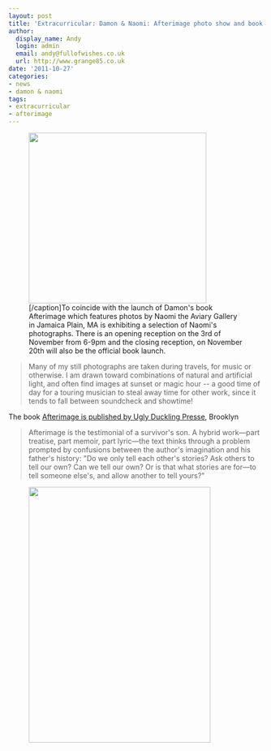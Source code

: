 ```yaml
---
layout: post
title: 'Extracurricular: Damon & Naomi: Afterimage photo show and book launch'
author:
  display_name: Andy
  login: admin
  email: andy@fullofwishes.co.uk
  url: http://www.grange85.co.uk
date: '2011-10-27'
categories:
- news
- damon & naomi
tags:
- extracurricular
- afterimage
---
```

<p><figure class="caption alignright" width="350" caption="Naomi Yang - After Image"><img src="https://media.fullofwishes.co.uk/ahfow/uploads/2011/10/NaomiYangPostcard-1.jpg" alt="" title="NaomiYang After Image" width="350" height="336" class="size-full wp-image-2246" /><figcaption class="caption-text">[/caption]To coincide with the launch of Damon's book Afterimage which features photos by Naomi the Aviary Gallery in Jamaica Plain, MA is exhibiting a selection of Naomi's photographs. There is an opening reception on the 3rd of November from 6-9pm and the closing reception, on November 20th will also be the official book launch.</figcaption></figure>
<blockquote><p>Many of my still photographs are taken during travels, for music or otherwise. I am drawn toward combinations of natural and artificial light, and often find images at sunset or magic hour -- a good time of day for a touring musician to steal away time for other work, since it tends to fall between soundcheck and showtime!</p></blockquote>
<p>The book <a href="http://www.uglyducklingpresse.org/catalog/browse/item/?pubID=198">Afterimage is published by Ugly Duckling Presse</a>, Brooklyn</p>
<blockquote><p>Afterimage is the testimonial of a survivor's son. A hybrid work—part treatise, part memoir, part lyric—the text thinks through a problem prompted by confusions between the author's imagination and his father's history: "Do we only tell each other's stories? Ask others to tell our own? Can we tell our own? Or is that what stories are for—to tell someone else's, and allow another to tell yours?"</p></blockquote>
<p><figure class="caption aligncenter" width="358" caption="Afterimage by Damon Krukowski"><img alt="" src="https://media.fullofwishes.co.uk/ahfow/uploads/2011/09/afterimage_72dpi.jpg" title="Afterimage by Damon Krukowski" width="358" height="504" /><figcaption class="caption-text"></figcaption></figure>
